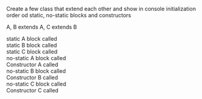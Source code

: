 Create a few class that extend each other and show in console initialization order od static, no-static blocks and constructors

A, B extends A, C extends B


static A block called <br />
static B block called <br />
static C block called <br />
no-static A block called <br />
Constructor A called <br />
no-static B block called <br />
Constructor B called <br />
no-static C block called <br /> 
Constructor C called <br />
